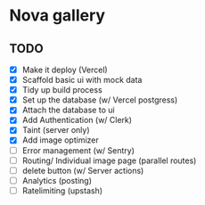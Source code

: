 # Nova gallery

## TODO

- [x] Make it deploy (Vercel)
- [x] Scaffold basic ui with mock data
- [x] Tidy up build process
- [x] Set up the database (w/ Vercel postgress)
- [x] Attach the database to ui
- [x] Add Authentication (w/ Clerk)
- [x] Taint (server only)
- [x] Add image optimizer
- [ ] Error management (w/ Sentry)
- [ ] Routing/ Individual image page (parallel routes)
- [ ] delete button (w/ Server actions)
- [ ] Analytics (posting)
- [ ] Ratelimiting (upstash)
